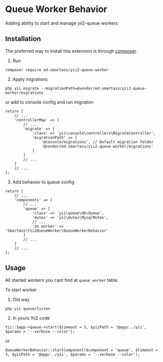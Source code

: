 Queue Worker Behavior
=====================
Adding ability to start and manage yii2-queue workers

Installation
------------

The preferred way to install this extension is through [composer](http://getcomposer.org/download/).

1. Run

```
composer require ed-smartass/yii2-queue-worker
```

2. Apply migrations
```
php yii migrate --migrationPath=@vendor/ed-smartass/yii2-queue-worker/migrations
```
or add to console config and run migration
```
return [
    // ...
    'controllerMap' => [
        // ...
        'migrate' => [
            'class' => 'yii\console\controllers\MigrateController',
            'migrationPath' => [
                '@console/migrations', // Default migration folder
                '@vendor/ed-smartass/yii2-queue-worker/migrations'
            ]
        ]
        // ...
    ]
    // ...
];
```

3. Add behavior to queue config
```
return [
    // ...
    'components' => [
        // ...
        'queue' => [
            'class' => 'yii\queue\db\Queue',
            'mutex' => 'yii\mutex\MysqlMutex',
            // ...
            'as worker' => 'Smartass\Yii2QueueWorker\QueueWorkerBehavior'
        ]
        // ...
    ]
    // ...
];
```


Usage
-----

All started workers you cant find at `queue_worker` table.

To start worker

1) Old way
```
php yii queue/listen
```

2) In yours Yii2 code
```
Yii::$app->queue->start($timeout = 3, $yiiPath = '@app/../yii', $params = '--verbose --color');
```
or
```
QueueWorkerBehavior::startComponent($component = 'queue', $timeout = 3, $yiiPath = '@app/../yii', $params = '--verbose --color');
```

